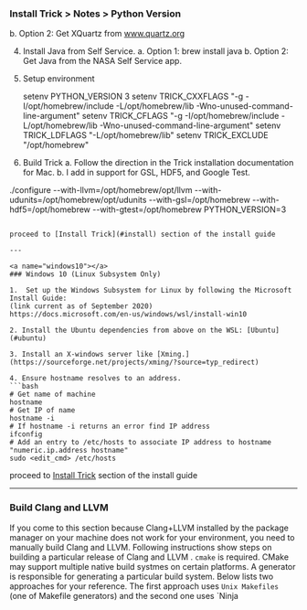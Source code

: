 ### Install Trick > Notes > Python Version

 b. Option 2: Get XQuartz from www.quartz.org

4. Install Java from Self Service.
   a. Option 1: brew install java
   b. Option 2: Get Java from the NASA Self Service app.

5. Setup environment

   setenv PYTHON_VERSION 3
   setenv TRICK_CXXFLAGS "-g -I/opt/homebrew/include -L/opt/homebrew/lib -Wno-unused-command-line-argument"
   setenv TRICK_CFLAGS "-g -I/opt/homebrew/include -L/opt/homebrew/lib -Wno-unused-command-line-argument"
   setenv TRICK_LDFLAGS "-L/opt/homebrew/lib"
   setenv TRICK_EXCLUDE "/opt/homebrew"

6. Build Trick
   a. Follow the direction in the Trick installation documentation for Mac.
   b. I add in support for GSL, HDF5, and Google Test.

./configure --with-llvm=/opt/homebrew/opt/llvm --with-udunits=/opt/homebrew/opt/udunits --with-gsl=/opt/homebrew --with-hdf5=/opt/homebrew --with-gtest=/opt/homebrew PYTHON_VERSION=3
```

proceed to [Install Trick](#install) section of the install guide

---

<a name="windows10"></a>
### Windows 10 (Linux Subsystem Only)

1.  Set up the Windows Subsystem for Linux by following the Microsoft Install Guide:
(link current as of September 2020)
https://docs.microsoft.com/en-us/windows/wsl/install-win10

2. Install the Ubuntu dependencies from above on the WSL: [Ubuntu](#ubuntu)

3. Install an X-windows server like [Xming.](https://sourceforge.net/projects/xming/?source=typ_redirect)

4. Ensure hostname resolves to an address.
```bash
# Get name of machine
hostname
# Get IP of name
hostname -i
# If hostname -i returns an error find IP address
ifconfig
# Add an entry to /etc/hosts to associate IP address to hostname "numeric.ip.address hostname"
sudo <edit_cmd> /etc/hosts
```

proceed to [Install Trick](#install) section of the install guide

---


<a name="manual_build_clang_llvm"></a>
### Build Clang and LLVM
If you come to this section because Clang+LLVM installed by the package manager on your machine does not work for your environment, you need to manually build Clang and LLVM. Following instructions show steps on building a particular release of Clang and LLVM . `cmake` is required. CMake may support multiple native build systmes on certain platforms. A generator is responsible for generating a particular build system. Below lists two approaches for your reference. The first approach uses `Unix Makefiles` (one of Makefile generators) and the second one uses `Ninja
